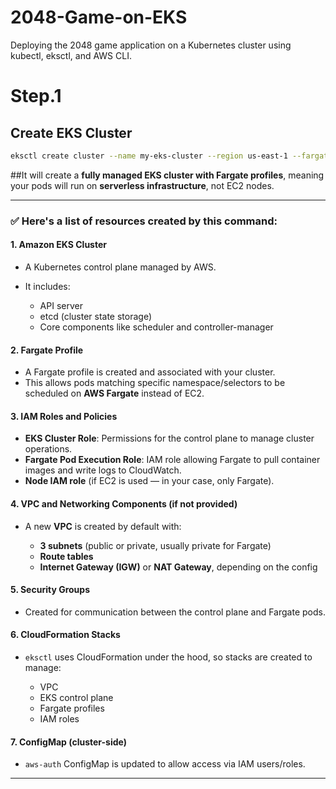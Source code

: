 # 2048-Game-on-EKS
Deploying the 2048 game application on a Kubernetes cluster using kubectl, eksctl, and AWS CLI.

# Step.1 
## Create EKS Cluster

```bash
eksctl create cluster --name my-eks-cluster --region us-east-1 --fargate
```

##It will create a **fully managed EKS cluster with Fargate profiles**, meaning your pods will run on **serverless infrastructure**, not EC2 nodes.

---

### ✅ Here's a list of resources created by this command:

#### 1. **Amazon EKS Cluster**

* A Kubernetes control plane managed by AWS.
* It includes:

  * API server
  * etcd (cluster state storage)
  * Core components like scheduler and controller-manager

#### 2. **Fargate Profile**

* A Fargate profile is created and associated with your cluster.
* This allows pods matching specific namespace/selectors to be scheduled on **AWS Fargate** instead of EC2.

#### 3. **IAM Roles and Policies**

* **EKS Cluster Role**: Permissions for the control plane to manage cluster operations.
* **Fargate Pod Execution Role**: IAM role allowing Fargate to pull container images and write logs to CloudWatch.
* **Node IAM role** (if EC2 is used — in your case, only Fargate).

#### 4. **VPC and Networking Components** (if not provided)

* A new **VPC** is created by default with:

  * **3 subnets** (public or private, usually private for Fargate)
  * **Route tables**
  * **Internet Gateway (IGW)** or **NAT Gateway**, depending on the config

#### 5. **Security Groups**

* Created for communication between the control plane and Fargate pods.

#### 6. **CloudFormation Stacks**

* `eksctl` uses CloudFormation under the hood, so stacks are created to manage:

  * VPC
  * EKS control plane
  * Fargate profiles
  * IAM roles

#### 7. **ConfigMap (cluster-side)**

* `aws-auth` ConfigMap is updated to allow access via IAM users/roles.

---




